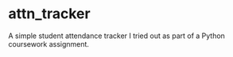 # attn_tracker
A simple student attendance tracker I tried out as part of a Python coursework assignment.
